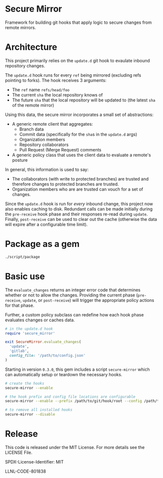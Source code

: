 # Secure Mirror

Framework for building git hooks that apply logic to secure changes from
remote mirrors.

# Architecture

This project primarily relies on the `update.d` git hook to evaulate inbound
repository changes.

The `update.d` hook runs for every `ref` being mirrored (excluding refs
pointing to forks). The hook receives 3 arguments:

* The `ref` name `refs/head/foo`
* The current `sha` the local repository knows of
* The future `sha` that the local repository will be updated to (the latest
`sha` of the remote mirror)

Using this data, the secure mirror incorporates a small set of abstractions:

* A generic remote client that aggregates:
  * Branch data
  * Commit data (specifically for the `sha`s in the `update.d` args)
  * Organization members
  * Repository collaborators
  * Pull Request (Merge Request) comments
* A generic policy class that uses the client data to evaluate a remote's
posture

In general, this information is used to say:

* The collaborators (with write to protected branches) are trusted and
therefore changes to protected branches are trusted.
* Organization members who are are trusted can vouch for a set of changes.

Since the `update.d` hook is run for *every* inbound change, this project now
also enables caching to disk. Redundant calls can be made initially during the
`pre-receive` hook phase and their responses re-read during `update`. Finally,
`post-receive` can be used to clear out the cache (otherwise the data will
expire after a configurable time limit).

# Package as a gem

```bash
./script/package
```

# Basic use
The `evaluate_changes` returns an integer error code that determines whether or
not to allow the changes. Providing the current phase (`pre-receive`, `update`,
or `post-receive`) will trigger the appropriate policy actions for that phase.

Further, a custom policy subclass can redefine how each hook phase evaluates
changes or caches data.

```ruby
# in the update.d hook
require 'secure_mirror'

exit SecureMirror.evaluate_changes(
  'update',
  'gitlab',
  config_file: '/path/to/config.json'
)
```

Starting in version `0.3.0`, this gem includes a script `secure-mirror` which can automatically setup or teardown the necessary hooks.

```bash
# create the hooks
secure-mirror --enable

# the hook prefix and config file locations are configurable
secure-mirror --enable --prefix /path/to/git/hook/root --config /path/to/mirror/config.json

# to remove all installed hooks
secure-mirror --disable
```

# Release

This code is released under the MIT License. For more details see the LICENSE File.

SPDX-License-Identifier: MIT

LLNL-CODE-801838
